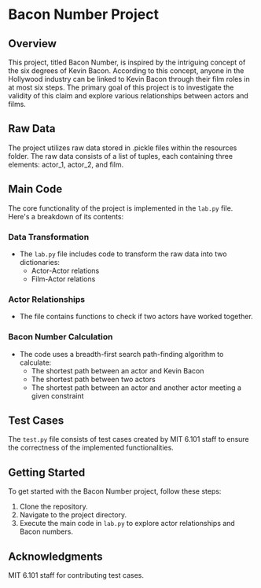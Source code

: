 # Bacon Number Project

## Overview

This project, titled Bacon Number, is inspired by the intriguing concept of the six degrees of Kevin Bacon. According to this concept, anyone in the Hollywood industry can be linked to Kevin Bacon through their film roles in at most six steps. The primary goal of this project is to investigate the validity of this claim and explore various relationships between actors and films.

## Raw Data

The project utilizes raw data stored in .pickle files within the resources folder. The raw data consists of a list of tuples, each containing three elements: actor_1, actor_2, and film.

## Main Code

The core functionality of the project is implemented in the `lab.py` file. Here's a breakdown of its contents:

### Data Transformation

- The `lab.py` file includes code to transform the raw data into two dictionaries:
  - Actor-Actor relations
  - Film-Actor relations

### Actor Relationships

- The file contains functions to check if two actors have worked together.

### Bacon Number Calculation

- The code uses a breadth-first search path-finding algorithm to calculate:
  - The shortest path between an actor and Kevin Bacon
  - The shortest path between two actors
  - The shortest path between an actor and another actor meeting a given constraint

## Test Cases

The `test.py` file consists of test cases created by MIT 6.101 staff to ensure the correctness of the implemented functionalities.

## Getting Started

To get started with the Bacon Number project, follow these steps:

1. Clone the repository.
2. Navigate to the project directory.
3. Execute the main code in `lab.py` to explore actor relationships and Bacon numbers.


## Acknowledgments

MIT 6.101 staff for contributing test cases.


